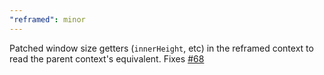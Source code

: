 ```yaml
---
"reframed": minor
---
```


Patched window size getters (`innerHeight`, etc) in the reframed context to read the parent context's equivalent. Fixes [#68](https://github.com/web-fragments/web-fragments/issues/68)
